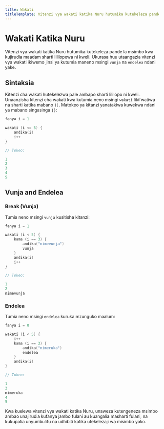 ```yaml
---
title: Wakati
titleTemplate: Vitenzi vya wakati katika Nuru hutumika kutekeleza pande la msimbo kwa kujirudia maadam sharti lililopewa ni kweli
---
```


# Wakati Katika Nuru

Vitenzi vya wakati katika Nuru hutumika kutekeleza pande la msimbo kwa kujirudia maadam sharti lililopewa ni kweli. Ukurasa huu utaangazia vitenzi vya wakati ikiwemo jinsi ya kutumia maneno msingi `vunja` na `endelea` ndani yake.

## Sintaksia

Kitenzi cha wakati hutekelezwa pale ambapo sharti lililopo ni kweli. Unaanzisha kitenzi cha wakati kwa kutumia neno msingi `wakati` likifwatiwa na sharti katika mabano `()`. Matokeo ya kitanzi yanatakiwa kuwekwa ndani ya mabano singasinga `{}`:

```go
fanya i = 1

wakati (i <= 5) {
	andika(i)
	i++
}

// Tokeo:

1
2
3
4
5
```

## Vunja and Endelea

### Break (Vunja)

Tumia neno msingi `vunja` kusitisha kitanzi:

```go
fanya i = 1

wakati (i < 5) {
	kama (i == 3) {
		andika("nimevunja")
		vunja
	}
	andika(i)
	i++
}

// Tokeo:

1
2
nimevunja
```

### Endelea

Tumia neno msingi `endelea` kuruka mzunguko maalum:

```go
fanya i = 0

wakati (i < 5) {
	i++
	kama (i == 3) {
		andika("nimeruka")
		endelea
	}
	andika(i)
}

// Tokeo:

1
2
nimeruka
4
5
```

Kwa kuelewa vitenzi vya wakati katika Nuru, unaweza kutengeneza msimbo ambao unajirudia kufanya jambo fulani au kuangalia masharti fulani, na kukupatia unyumbulifu na udhibiti katika utekelezaji wa misimbo yako.
